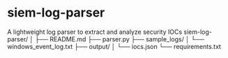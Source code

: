 # siem-log-parser
A lightweight log parser to extract and analyze security IOCs
siem-log-parser/
│
├── README.md
├── parser.py
├── sample_logs/
│   └── windows_event_log.txt
├── output/
│   └── iocs.json
└── requirements.txt


